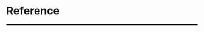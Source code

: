 # Reference

<hr style="height:4px; background-color:black; border:none;">

<br>

```{bibliography}
```